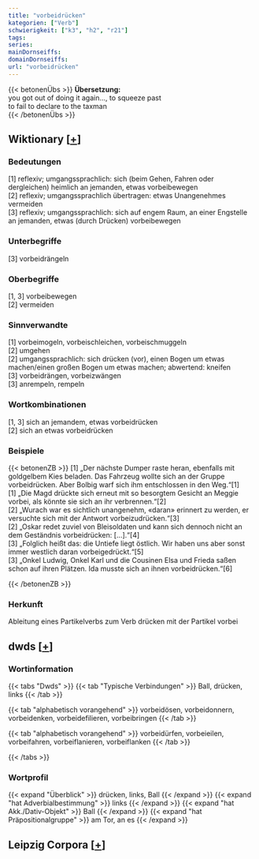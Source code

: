 ```yaml
---
title: "vorbeidrücken"
kategorien: ["Verb"]
schwierigkeit: ["k3", "h2", "r21"]
tags:
series:
mainDornseiffs:
domainDornseiffs:
url: "vorbeidrücken"
---
```


{{< betonenÜbs >}}
**Übersetzung:**  
you got out of doing it again..., to squeeze past  
to fail to declare to the taxman  
{{< /betonenÜbs >}}

## Wiktionary [[+](https://de.wiktionary.org/wiki/vorbeidrücken)]

### Bedeutungen
[1] reflexiv; umgangssprachlich: sich (beim Gehen, Fahren oder dergleichen) heimlich an jemanden, etwas vorbeibewegen  
[2] reflexiv; umgangssprachlich übertragen: etwas Unangenehmes vermeiden  
[3] reflexiv; umgangssprachlich: sich auf engem Raum, an einer Engstelle an jemanden, etwas (durch Drücken) vorbeibewegen  

### Unterbegriffe
[3] vorbeidrängeln  

### Oberbegriffe
[1, 3] vorbeibewegen  
[2] vermeiden  

### Sinnverwandte
[1] vorbeimogeln, vorbeischleichen, vorbeischmuggeln  
[2] umgehen  
[2] umgangssprachlich: sich drücken (vor), einen Bogen um etwas machen/einen großen Bogen um etwas machen; abwertend: kneifen  
[3] vorbeidrängen, vorbeizwängen  
[3] anrempeln, rempeln  

### Wortkombinationen
[1, 3] sich an jemandem, etwas vorbeidrücken  
[2] sich an etwas vorbeidrücken  

### Beispiele
{{< betonenZB >}}
[1] „Der nächste Dumper raste heran, ebenfalls mit goldgelbem Kies beladen. Das Fahrzeug wollte sich an der Gruppe vorbeidrücken. Aber Bolbig warf sich ihm entschlossen in den Weg.“[1]  
[1] „Die Magd drückte sich erneut mit so besorgtem Gesicht an Meggie vorbei, als könnte sie sich an ihr verbrennen.“[2]  
[2] „Wurach war es sichtlich unangenehm, «daran» erinnert zu werden, er versuchte sich mit der Antwort vorbeizudrücken.“[3]  
[2] „Oskar redet zuviel von Bleisoldaten und kann sich dennoch nicht an dem Geständnis vorbeidrücken: […].“[4]  
[3] „Folglich heißt das: die Untiefe liegt östlich. Wir haben uns aber sonst immer westlich daran vorbeigedrückt.“[5]  
[3] „Onkel Ludwig, Onkel Karl und die Cousinen Elsa und Frieda saßen schon auf ihren Plätzen. Ida musste sich an ihnen vorbeidrücken.“[6]  

{{< /betonenZB >}}
### Herkunft
Ableitung eines Partikelverbs zum Verb drücken mit der Partikel vorbei  



## dwds [[+](https://www.dwds.de/wb/vorbeidrücken)]

### Wortinformation
{{< tabs "Dwds" >}}
{{< tab "Typische Verbindungen" >}}
Ball, drücken, links
{{< /tab >}}

{{< tab "alphabetisch vorangehend" >}}
vorbeidösen, vorbeidonnern, vorbeidenken, vorbeidefilieren, vorbeibringen
{{< /tab >}}

{{< tab "alphabetisch vorangehend" >}}
vorbeidürfen, vorbeieilen, vorbeifahren, vorbeiflanieren, vorbeiflanken
{{< /tab >}}

{{< /tabs >}}

### Wortprofil
{{< expand "Überblick" >}} drücken, links, Ball {{< /expand >}}
{{< expand "hat Adverbialbestimmung" >}} links {{< /expand >}}
{{< expand "hat Akk./Dativ-Objekt" >}} Ball {{< /expand >}}
{{< expand "hat Präpositionalgruppe" >}} am Tor, an es {{< /expand >}}

## Leipzig Corpora [[+](https://corpora.uni-leipzig.de/en/res?word=vorbeidrücken&corpusId=deu_newscrawl-public_2018)]

